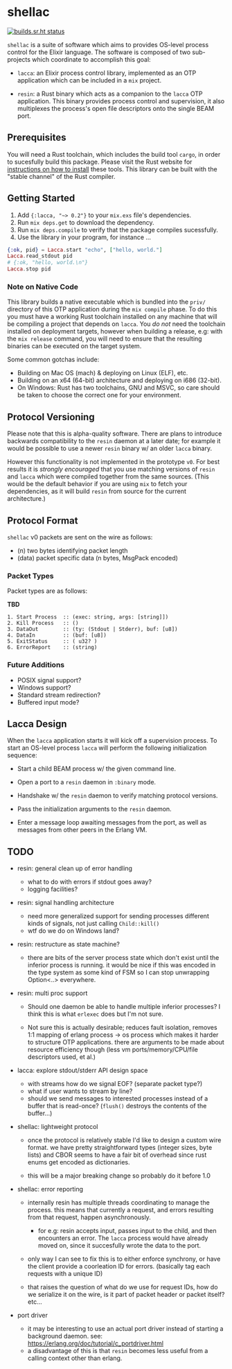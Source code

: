 # shellac

[![builds.sr.ht status](https://builds.sr.ht/~hime/shellac.svg)](https://builds.sr.ht/~hime/shellac?)

`shellac` is a suite of software which aims to provides OS-level 
process control for the Elixir language. The software is composed of two
sub-projects which coordinate to accomplish this goal:

- `lacca`: an Elixir process control library, implemented as
  an OTP application which can be included in a `mix` project.

- `resin`: a Rust binary which acts as a companion to the `lacca`
  OTP application. This binary provides process control and 
  supervision, it also multiplexes the process's open file descriptors
  onto the single BEAM port.


## Prerequisites

You will need a Rust toolchain, which includes the build tool `cargo`, in
order to sucesfully build this package. Please visit the Rust website for
[instructions on how to install][rust-install] these tools. This library
can be built with the "stable channel" of the Rust compiler.

[rust-install]: https://www.rust-lang.org/tools/install

## Getting Started

1. Add `{:lacca, "~> 0.2"}` to your `mix.exs` file's dependencies.
2. Run `mix deps.get` to download the dependency.
3. Run `mix deps.compile` to verify that the package compiles sucessfully.
4. Use the library in your program, for instance ...

```elixir
{:ok, pid} = Lacca.start "echo", ["hello, world."]
Lacca.read_stdout pid
# {:ok, "hello, world.\n"}
Lacca.stop pid
```

### Note on Native Code 

This library builds a native executable which is bundled into the `priv/`
directory of this OTP application during the `mix compile` phase. To do
this you must have a working Rust toolchain installed on any machine that
will be compiling a project that depends on `lacca`. You *do not* need the
toolchain installed on deployment targets, however when building a release,
e.g: with the `mix release` command, you will need to ensure that the resulting
binaries can be executed on the target system.

Some common gotchas include:

- Building on Mac OS (mach) & deploying on Linux (ELF), etc.
- Building on an x64 (64-bit) architecture and deploying on i686 (32-bit).
- On Windows: Rust has two toolchains, GNU and MSVC, so care should be taken
  to choose the correct one for your environment.

## Protocol Versioning

Please note that this is alpha-quality software. There are plans to introduce
backwards compatibility to the `resin` daemon at a later date; for example it
would be possible to use a newer `resin` binary w/ an older `lacca` binary.

However this functionality is not implemented in the prototype `v0`. For best
results it is *strongly encouraged* that you use matching versions of `resin`
and `lacca` which were compiled together from the same sources. (This would be
the default behavior if you are using `mix` to fetch your dependencies, as it
will build `resin` from source for the current architecture.)



## Protocol Format

`shellac` v0 packets are sent on the wire as follows:

- (n) 		two bytes identifying packet length
- (data)	packet specific data (n bytes, MsgPack encoded)

### Packet Types

Packet types are as follows:

**TBD**

```
1. Start Process  :: (exec: string, args: [string]])
2. Kill Process   :: ()
3. DataOut        :: (ty: (Stdout | Stderr), buf: [u8])
4. DataIn         :: (buf: [u8])
5. ExitStatus     :: ( u32? )
6. ErrorReport    :: (string)
```

### Future Additions

- POSIX signal support?
- Windows support?
- Standard stream redirection?
- Buffered input mode?

## Lacca Design

When the `lacca` application starts it will kick off a supervision
process. To start an OS-level process `lacca` will perform the
following initialization sequence:

- Start a child BEAM process w/ the given command line.

- Open a port to a `resin` daemon in `:binary` mode.

- Handshake w/ the `resin` daemon to verify matching protocol versions.

- Pass the initialization arguments to the `resin` daemon.

- Enter a message loop awaiting messages from the port, as well
  as messages from other peers in the Erlang VM.


## TODO

- resin: general clean up of error handling
  - what to do with errors if stdout goes away?
  - logging facilities?

- resin: signal handling architecture
  - need more generalized support for sending processes different kinds of
    signals, not just calling `Child::kill()`
  - wtf do we do on Windows land?

- resin: restructure as state machine?
  - there are bits of the server process state which don't exist until the
    inferior process is running. it would be nice if this was encoded in the
    type system as some kind of FSM so I can stop unwrapping Option<..>
    everywhere.

- resin: multi proc support
  - Should one daemon be able to handle multiple inferior processes?
    I think this is what `erlexec` does but I'm not sure.

  - Not sure this is actually desirable; reduces fault isolation, removes
    1:1 mapping of erlang process -> os process which makes it harder to
    structure OTP applications. there are arguments to be made about resource
    efficiency though (less vm ports/memory/CPU/file descriptors used, et al.)


- lacca: explore stdout/stderr API design space
  - with streams how do we signal EOF? (separate packet type?)
  - what if user wants to stream by line?
  - should we send messages to interested processes instead of a
    buffer that is read-once? (`flush()` destroys the contents of the
    buffer...)

- shellac: lightweight protocol
  - once the protocol is relatively stable I'd like to design a custom
    wire format. we have pretty straightforward types (integer sizes, byte lists)
    and CBOR seems to have a fair bit of overhead since rust enums get encoded
    as dictionaries.

  - this will be a major breaking change so probably do it before 1.0

- shellac: error reporting
  - internally resin has multiple threads coordinating to manage the process.
    this means that currently a request, and errors resulting from that request,
    happen asynchronously.

    - for e.g: resin accepts input, passes input to the child, and then encounters
      an error. The `lacca` process would have already moved on, since it 
      succesfully wrote the data to the port.

  - only way I can see to fix this is to either enforce synchrony, or have the client
    provide a coorleation ID for errors. (basically tag each requests with a unique ID)

  - that raises the question of what do we use for request IDs, how do we serialize it
    on the wire, is it part of packet header or packet itself? etc...

- port driver
  - it may be interesting to use an actual port driver instead of starting a
    background daemon. see: https://erlang.org/doc/tutorial/c_portdriver.html
  - a disadvantage of this is that `resin` becomes less useful from a calling
    context other than erlang.



